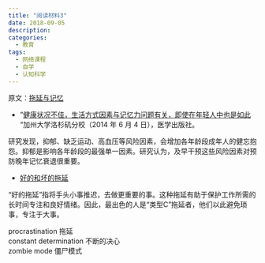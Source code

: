 ```yaml
---
title: "阅读材料3"
date: 2018-09-05
description:
categories:
  - 教育
tags:
  - 网络课程
  - 自学
  - 认知科学
---
```



原文：[拖延与记忆](https://www.coursera.org/learn/learning-how-to-learn/supplement/H7Pv0/reading-procrastination-and-memory)


- ”[健康状况不佳，生活方式因素与记忆力问题有关，即使在年轻人中也是如此](https://medicalxpress.com/news/2014-06-poor-health-lifestyle-factors-linked.html)
“加州大学洛杉矶分校（2014 年 6 月 4 日），医学出版社。

研究发现，抑郁、缺乏运动、高血压等风险因素，会增加各年龄段成年人的健忘抱怨。抑郁是影响各年龄段的最强单一因素。研究认为，及早干预这些风险因素对预防晚年记忆衰退很重要。

- [好的和坏的拖延](https://paulgraham.com/procrastination.html)

“好的拖延”指将手头小事推迟，去做更重要的事。这种拖延有助于保护工作所需的长时间专注和良好情绪。因此，最出色的人是“类型C”拖延者，他们以此避免琐事，专注于大事。

procrastination 拖延  
constant determination 不断的决心  
zombie mode 僵尸模式  


